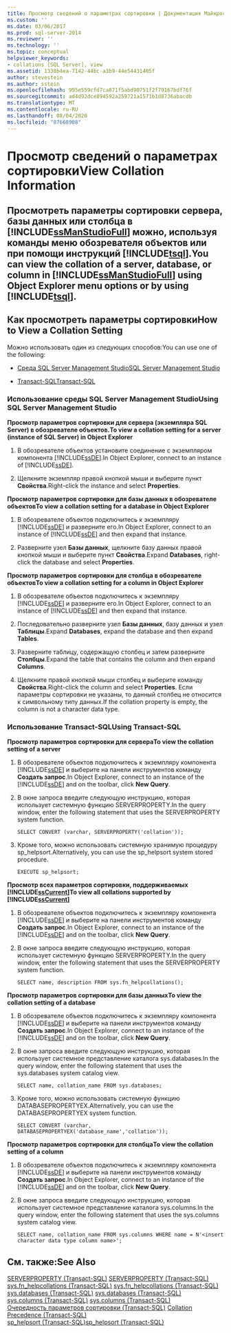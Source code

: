 ```yaml
---
title: Просмотр сведений о параметрах сортировки | Документация Майкрософт
ms.custom: ''
ms.date: 03/06/2017
ms.prod: sql-server-2014
ms.reviewer: ''
ms.technology: ''
ms.topic: conceptual
helpviewer_keywords:
- collations [SQL Server], view
ms.assetid: 1338b4ea-7142-44bc-a3b9-44e54431405f
author: stevestein
ms.author: sstein
ms.openlocfilehash: 995e559cfd7ca871f5abd90751f2f79167bdf76f
ms.sourcegitcommit: ad4d92dce894592a259721a1571b1d8736abacdb
ms.translationtype: MT
ms.contentlocale: ru-RU
ms.lasthandoff: 08/04/2020
ms.locfileid: "87668908"
---
```

# <a name="view-collation-information"></a><span data-ttu-id="7353d-102">Просмотр сведений о параметрах сортировки</span><span class="sxs-lookup"><span data-stu-id="7353d-102">View Collation Information</span></span>
    
##  <a name="you-can-view-the-collation-of-a-server-database-or-column-in-ssmanstudiofull-using-object-explorer-menu-options-or-by-using-tsql"></a><a name="Top"></a> <span data-ttu-id="7353d-103">Просмотреть параметры сортировки сервера, базы данных или столбца в [!INCLUDE[ssManStudioFull](../../includes/ssmanstudiofull-md.md)] можно, используя команды меню обозревателя объектов или при помощи инструкций [!INCLUDE[tsql](../../includes/tsql-md.md)].</span><span class="sxs-lookup"><span data-stu-id="7353d-103">You can view the collation of a server, database, or column in [!INCLUDE[ssManStudioFull](../../includes/ssmanstudiofull-md.md)] using Object Explorer menu options or by using [!INCLUDE[tsql](../../includes/tsql-md.md)].</span></span>  
  
##  <a name="how-to-view-a-collation-setting"></a><a name="Procedures"></a> <span data-ttu-id="7353d-104">Как просмотреть параметры сортировки</span><span class="sxs-lookup"><span data-stu-id="7353d-104">How to View a Collation Setting</span></span>  
 <span data-ttu-id="7353d-105">Можно использовать один из следующих способов:</span><span class="sxs-lookup"><span data-stu-id="7353d-105">You can use one of the following:</span></span>  
  
-   [<span data-ttu-id="7353d-106">Среда SQL Server Management Studio</span><span class="sxs-lookup"><span data-stu-id="7353d-106">SQL Server Management Studio</span></span>](#SSMSProcedure)  
  
-   [<span data-ttu-id="7353d-107">Transact-SQL</span><span class="sxs-lookup"><span data-stu-id="7353d-107">Transact-SQL</span></span>](#TsqlProcedure)  
  
###  <a name="using-sql-server-management-studio"></a><a name="SSMSProcedure"></a> <span data-ttu-id="7353d-108">Использование среды SQL Server Management Studio</span><span class="sxs-lookup"><span data-stu-id="7353d-108">Using SQL Server Management Studio</span></span>  
 <span data-ttu-id="7353d-109">**Просмотр параметров сортировки для сервера (экземпляра SQL Server) в обозревателе объектов.**</span><span class="sxs-lookup"><span data-stu-id="7353d-109">**To view a collation setting for a server (instance of SQL Server) in Object Explorer**</span></span>  
  
1.  <span data-ttu-id="7353d-110">В обозревателе объектов установите соединение с экземпляром компонента [!INCLUDE[ssDE](../../includes/ssde-md.md)].</span><span class="sxs-lookup"><span data-stu-id="7353d-110">In Object Explorer, connect to an instance of [!INCLUDE[ssDE](../../includes/ssde-md.md)].</span></span>  
  
2.  <span data-ttu-id="7353d-111">Щелкните экземпляр правой кнопкой мыши и выберите пункт **Свойства**.</span><span class="sxs-lookup"><span data-stu-id="7353d-111">Right-click the instance and select **Properties**.</span></span>  
  
 <span data-ttu-id="7353d-112">**Просмотр параметров сортировки для базы данных в обозревателе объектов**</span><span class="sxs-lookup"><span data-stu-id="7353d-112">**To view a collation setting for a database in Object Explorer**</span></span>  
  
1.  <span data-ttu-id="7353d-113">В обозревателе объектов подключитесь к экземпляру [!INCLUDE[ssDE](../../includes/ssde-md.md)] и разверните его.</span><span class="sxs-lookup"><span data-stu-id="7353d-113">In Object Explorer, connect to an instance of [!INCLUDE[ssDE](../../includes/ssde-md.md)] and then expand that instance.</span></span>  
  
2.  <span data-ttu-id="7353d-114">Разверните узел **Базы данных**, щелкните базу данных правой кнопкой мыши и выберите пункт **Свойства**.</span><span class="sxs-lookup"><span data-stu-id="7353d-114">Expand **Databases**, right-click the database and select **Properties**.</span></span>  
  
 <span data-ttu-id="7353d-115">**Просмотр параметров сортировки для столбца в обозревателе объектов**</span><span class="sxs-lookup"><span data-stu-id="7353d-115">**To view a collation setting for a column in Object Explorer**</span></span>  
  
1.  <span data-ttu-id="7353d-116">В обозревателе объектов подключитесь к экземпляру [!INCLUDE[ssDE](../../includes/ssde-md.md)] и разверните его.</span><span class="sxs-lookup"><span data-stu-id="7353d-116">In Object Explorer, connect to an instance of [!INCLUDE[ssDE](../../includes/ssde-md.md)] and then expand that instance.</span></span>  
  
2.  <span data-ttu-id="7353d-117">Последовательно разверните узел **Базы данных**, базу данных и узел **Таблицы**.</span><span class="sxs-lookup"><span data-stu-id="7353d-117">Expand **Databases**, expand the database and then expand **Tables**.</span></span>  
  
3.  <span data-ttu-id="7353d-118">Разверните таблицу, содержащую столбец и затем разверните **Столбцы**.</span><span class="sxs-lookup"><span data-stu-id="7353d-118">Expand the table that contains the column and then expand **Columns**.</span></span>  
  
4.  <span data-ttu-id="7353d-119">Щелкните правой кнопкой мыши столбец и выберите команду **Свойства**.</span><span class="sxs-lookup"><span data-stu-id="7353d-119">Right-click the column and select **Properties**.</span></span> <span data-ttu-id="7353d-120">Если параметры сортировки не указаны, то данный столбец не относится к символьному типу данных.</span><span class="sxs-lookup"><span data-stu-id="7353d-120">If the collation property is empty, the column is not a character data type.</span></span>  
  
###  <a name="using-transact-sql"></a><a name="TsqlProcedure"></a> <span data-ttu-id="7353d-121">Использование Transact-SQL</span><span class="sxs-lookup"><span data-stu-id="7353d-121">Using Transact-SQL</span></span>  
 <span data-ttu-id="7353d-122">**Просмотр параметров сортировки для сервера**</span><span class="sxs-lookup"><span data-stu-id="7353d-122">**To view the collation setting of a server**</span></span>  
  
1.  <span data-ttu-id="7353d-123">В обозревателе объектов подключитесь к экземпляру компонента [!INCLUDE[ssDE](../../includes/ssde-md.md)] и выберите на панели инструментов команду **Создать запрос**.</span><span class="sxs-lookup"><span data-stu-id="7353d-123">In Object Explorer, connect to an instance of the [!INCLUDE[ssDE](../../includes/ssde-md.md)] and on the toolbar, click **New Query**.</span></span>  
  
2.  <span data-ttu-id="7353d-124">В окне запроса введите следующую инструкцию, которая использует системную функцию SERVERPROPERTY.</span><span class="sxs-lookup"><span data-stu-id="7353d-124">In the query window, enter the following statement that uses the SERVERPROPERTY system function.</span></span>  
  
    ```  
    SELECT CONVERT (varchar, SERVERPROPERTY('collation'));  
    ```  
  
3.  <span data-ttu-id="7353d-125">Кроме того, можно использовать системную хранимую процедуру sp_helpsort.</span><span class="sxs-lookup"><span data-stu-id="7353d-125">Alternatively, you can use the sp_helpsort system stored procedure.</span></span>  
  
    ```  
    EXECUTE sp_helpsort;  
    ```  
  
 <span data-ttu-id="7353d-126">**Просмотр всех параметров сортировки, поддерживаемых [!INCLUDE[ssCurrent](../../includes/sscurrent-md.md)]**</span><span class="sxs-lookup"><span data-stu-id="7353d-126">**To view all collations supported by [!INCLUDE[ssCurrent](../../includes/sscurrent-md.md)]**</span></span>  
  
1.  <span data-ttu-id="7353d-127">В обозревателе объектов подключитесь к экземпляру компонента [!INCLUDE[ssDE](../../includes/ssde-md.md)] и выберите на панели инструментов команду **Создать запрос**.</span><span class="sxs-lookup"><span data-stu-id="7353d-127">In Object Explorer, connect to an instance of the [!INCLUDE[ssDE](../../includes/ssde-md.md)] and on the toolbar, click **New Query**.</span></span>  
  
2.  <span data-ttu-id="7353d-128">В окне запроса введите следующую инструкцию, которая использует системную функцию SERVERPROPERTY.</span><span class="sxs-lookup"><span data-stu-id="7353d-128">In the query window, enter the following statement that uses the SERVERPROPERTY system function.</span></span>  
  
    ```  
    SELECT name, description FROM sys.fn_helpcollations();  
    ```  
  
 <span data-ttu-id="7353d-129">**Просмотр параметров сортировки для базы данных**</span><span class="sxs-lookup"><span data-stu-id="7353d-129">**To view the collation setting of a database**</span></span>  
  
1.  <span data-ttu-id="7353d-130">В обозревателе объектов подключитесь к экземпляру компонента [!INCLUDE[ssDE](../../includes/ssde-md.md)] и выберите на панели инструментов команду **Создать запрос**.</span><span class="sxs-lookup"><span data-stu-id="7353d-130">In Object Explorer, connect to an instance of the [!INCLUDE[ssDE](../../includes/ssde-md.md)] and on the toolbar, click **New Query**.</span></span>  
  
2.  <span data-ttu-id="7353d-131">В окне запроса введите следующую инструкцию, которая использует системное представление каталога sys.databases.</span><span class="sxs-lookup"><span data-stu-id="7353d-131">In the query window, enter the following statement that uses the sys.databases system catalog view.</span></span>  
  
    ```  
    SELECT name, collation_name FROM sys.databases;  
    ```  
  
3.  <span data-ttu-id="7353d-132">Кроме того, можно использовать системную функцию DATABASEPROPERTYEX.</span><span class="sxs-lookup"><span data-stu-id="7353d-132">Alternatively, you can use the DATABASEPROPERTYEX system function.</span></span>  
  
    ```  
    SELECT CONVERT (varchar, DATABASEPROPERTYEX('database_name','collation'));  
    ```  
  
 <span data-ttu-id="7353d-133">**Просмотр параметров сортировки для столбца**</span><span class="sxs-lookup"><span data-stu-id="7353d-133">**To view the collation setting of a column**</span></span>  
  
1.  <span data-ttu-id="7353d-134">В обозревателе объектов подключитесь к экземпляру компонента [!INCLUDE[ssDE](../../includes/ssde-md.md)] и выберите на панели инструментов команду **Создать запрос**.</span><span class="sxs-lookup"><span data-stu-id="7353d-134">In Object Explorer, connect to an instance of the [!INCLUDE[ssDE](../../includes/ssde-md.md)] and on the toolbar, click **New Query**.</span></span>  
  
2.  <span data-ttu-id="7353d-135">В окне запроса введите следующую инструкцию, которая использует системное представление каталога sys.columns.</span><span class="sxs-lookup"><span data-stu-id="7353d-135">In the query window, enter the following statement that uses the sys.columns system catalog view.</span></span>  
  
    ```  
    SELECT name, collation_name FROM sys.columns WHERE name = N'<insert character data type column name>';  
    ```  
  
## <a name="see-also"></a><span data-ttu-id="7353d-136">См. также:</span><span class="sxs-lookup"><span data-stu-id="7353d-136">See Also</span></span>  
 <span data-ttu-id="7353d-137">[SERVERPROPERTY (Transact-SQL)](/sql/t-sql/functions/serverproperty-transact-sql) </span><span class="sxs-lookup"><span data-stu-id="7353d-137">[SERVERPROPERTY &#40;Transact-SQL&#41;](/sql/t-sql/functions/serverproperty-transact-sql) </span></span>  
 <span data-ttu-id="7353d-138">[sys.fn_helpcollations (Transact-SQL)](/sql/relational-databases/system-functions/sys-fn-helpcollations-transact-sql) </span><span class="sxs-lookup"><span data-stu-id="7353d-138">[sys.fn_helpcollations &#40;Transact-SQL&#41;](/sql/relational-databases/system-functions/sys-fn-helpcollations-transact-sql) </span></span>  
 <span data-ttu-id="7353d-139">[sys.databases (Transact-SQL)](/sql/relational-databases/system-catalog-views/sys-databases-transact-sql) </span><span class="sxs-lookup"><span data-stu-id="7353d-139">[sys.databases &#40;Transact-SQL&#41;](/sql/relational-databases/system-catalog-views/sys-databases-transact-sql) </span></span>  
 <span data-ttu-id="7353d-140">[sys.columns (Transact-SQL)](/sql/relational-databases/system-catalog-views/sys-columns-transact-sql) </span><span class="sxs-lookup"><span data-stu-id="7353d-140">[sys.columns &#40;Transact-SQL&#41;](/sql/relational-databases/system-catalog-views/sys-columns-transact-sql) </span></span>  
 <span data-ttu-id="7353d-141">[Очередность параметров сортировки (Transact-SQL)](/sql/t-sql/statements/collation-precedence-transact-sql) </span><span class="sxs-lookup"><span data-stu-id="7353d-141">[Collation Precedence &#40;Transact-SQL&#41;](/sql/t-sql/statements/collation-precedence-transact-sql) </span></span>  
 [<span data-ttu-id="7353d-142">sp_helpsort (Transact-SQL)</span><span class="sxs-lookup"><span data-stu-id="7353d-142">sp_helpsort &#40;Transact-SQL&#41;</span></span>](/sql/relational-databases/system-stored-procedures/sp-helpsort-transact-sql)  
  
  
